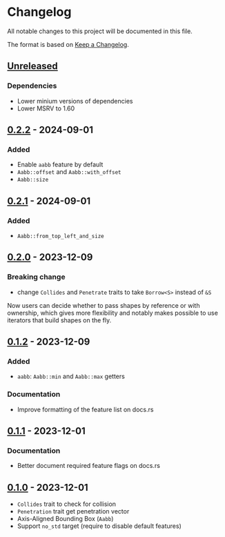 # Changelog

All notable changes to this project will be documented in this file.

The format is based on [Keep a Changelog](https://keepachangelog.com/en/1.0.0/).


## [Unreleased]

### Dependencies

* Lower minium versions of dependencies
* Lower MSRV to 1.60

## [0.2.2] - 2024-09-01

### Added

* Enable `aabb` feature by default
* `Aabb::offset` and `Aabb::with_offset`
* `Aabb::size`


## [0.2.1] - 2024-09-01

### Added

* `Aabb::from_top_left_and_size`


## [0.2.0] - 2023-12-09


### Breaking change

* change `Collides` and `Penetrate` traits to take `Borrow<S>` instead of `&S`

Now users can decide whether to pass shapes by reference
or with ownership, which gives more flexibility and notably makes possible to use iterators
that build shapes on the fly.


## [0.1.2] - 2023-12-09

### Added

* `aabb`: `Aabb::min` and `Aabb::max` getters

### Documentation

* Improve formatting of the feature list on docs.rs


## [0.1.1] - 2023-12-01

### Documentation

* Better document required feature flags on docs.rs


## [0.1.0] - 2023-12-01

* `Collides` trait to check for collision
* `Penetration` trait get penetration vector
* Axis-Aligned Bounding Box (`Aabb`)
* Support `no_std` target (require to disable default features)

[Unreleased]: https://github.com/jcornaz/beancount_parser_2/compare/v0.2.2...HEAD
[0.2.2]: https://github.com/jcornaz/beancount_parser_2/compare/v0.2.1...v0.2.2
[0.2.1]: https://github.com/jcornaz/beancount_parser_2/compare/v0.2.0...v0.2.1
[0.2.0]: https://github.com/jcornaz/beancount_parser_2/compare/v0.1.2...v0.2.0
[0.1.2]: https://github.com/jcornaz/beancount_parser_2/compare/v0.1.1...v0.1.2
[0.1.1]: https://github.com/jcornaz/beancount_parser_2/compare/v0.1.0...v0.1.1
[0.1.0]: https://github.com/jcornaz/collision2d/compare/...v0.1.0
